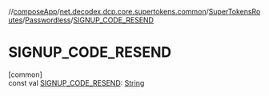 //[composeApp](../../../../index.md)/[net.decodex.dcp.core.supertokens.common](../../index.md)/[SuperTokensRoutes](../index.md)/[Passwordless](index.md)/[SIGNUP_CODE_RESEND](-s-i-g-n-u-p_-c-o-d-e_-r-e-s-e-n-d.md)

# SIGNUP_CODE_RESEND

[common]\
const val [SIGNUP_CODE_RESEND](-s-i-g-n-u-p_-c-o-d-e_-r-e-s-e-n-d.md): [String](https://kotlinlang.org/api/latest/jvm/stdlib/kotlin/-string/index.html)
